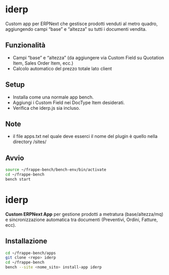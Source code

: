 # iderp
Custom app per ERPNext che gestisce prodotti venduti al metro quadro, aggiungendo campi “base” e “altezza” su tutti i documenti vendita.


## Funzionalità
- Campi “base” e “altezza” (da aggiungere via Custom Field su Quotation Item, Sales Order Item, ecc.)
- Calcolo automatico del prezzo totale lato client


## Setup
- Installa come una normale app bench.
- Aggiungi i Custom Field nei DocType Item desiderati.
- Verifica che iderp.js sia incluso.


## Note
- il file apps.txt nel quale deve esserci il nome del plugin è quello nella directory /sites/

## Avvio
```bash
source ~/frappe-bench/bench-env/bin/activate
cd ~/frappe-bench
bench start
```

# iderp

**Custom ERPNext App** per gestione prodotti a metratura (base/altezza/mq) e sincronizzazione automatica tra documenti (Preventivi, Ordini, Fatture, ecc).

## Installazione

```bash
cd ~/frappe-bench/apps
git clone <repo> iderp
cd ~/frappe-bench
bench --site <nome_sito> install-app iderp
```

